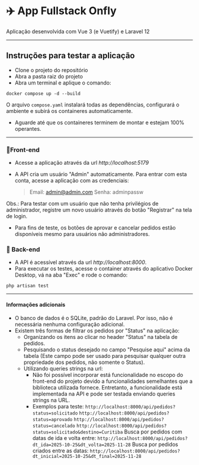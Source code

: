 # ✈️ App Fullstack Onfly

Aplicação desenvolvida com Vue 3 (e Vuetify) e Laravel 12

---

## Instruções para testar a aplicação

- Clone o projeto do repositório
- Abra a pasta raiz do projeto
- Abra um terminal e aplique o comando:

```
docker compose up -d --build
```

O arquivo `compose.yaml` instalará todas as dependências, configurará o ambiente e subirá os containeres automaticamente.

- Aguarde até que os containeres terminem de montar e estejam 100% operantes.

---

### 🔹Front-end

- Acesse a aplicação através da url _http://localhost:5179_
- A API cria um usuário "Admin" automaticamente. Para entrar com esta conta, acesse a aplicação com as credenciais:

  > Email: admin@admin.com
  > Senha: adminpassw

Obs.: Para testar com um usuário que não tenha privilégios de administrador, registre um novo usuário através do botão "Registrar" na tela de login.

- Para fins de teste, os botões de aprovar e cancelar pedidos estão disponíveis mesmo para usuários não administradores.

### 🔹 Back-end

- A API é acessível através da url _http://localhost:8000_.
- Para executar os testes, acesse o container através do aplicativo Docker Desktop, vá na aba "Exec" e rode o comando:

```
php artisan test
```

---

#### Informações adicionais

- O banco de dados é o SQLite, padrão do Laravel. Por isso, não é necessária nenhuma configuração adicional.
- Existem três formas de filtrar os pedidos por "Status" na aplicação:
  - Organizando os itens ao clicar no header "Status" na tabela de pedidos.
  - Pesquisando o status desejado no campo "Pesquise aqui" acima da tabela (Este campo pode ser usado para pesquisar qualquer outra propriedade dos pedidos, não somente o Status).
  - Utilizando queries strings na url:
    - Não foi possível incorporar está funcionalidade no escopo do front-end do projeto devido a funcionalidades semelhantes que a biblioteca utilizada fornece. Entretanto, a funcionalidade está implementada na API e pode ser testada enviando queries strings na URL.
    - Exemplos para teste:
      `http://localhost:8000/api/pedidos?status=solicitado`
      `http://localhost:8000/api/pedidos?status=aprovado`
      `http://localhost:8000/api/pedidos?status=cancelado`
      `http://localhost:8000/api/pedidos?status=solicitado&destino=Curitiba`
      Busca por pedidos com datas de ida e volta entre:
      `http://localhost:8000/api/pedidos?dt_ida=2025-10-25&dt_volta=2025-11-28`
      Busca por pedidos criados entre as datas:
      `http://localhost:8000/api/pedidos?dt_inicial=2025-10-25&dt_final=2025-11-28`
